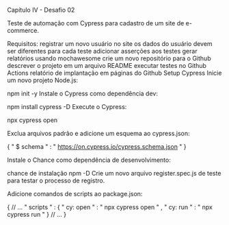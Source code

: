 Capítulo IV - Desafio 02

Teste de automação com Cypress para cadastro de um site de e-commerce.

Requisitos:
registrar um novo usuário no site
os dados do usuário devem ser diferentes para cada teste
adicionar asserções aos testes
gerar relatórios usando mochawesome
crie um novo repositório para o Github
descrever o projeto em um arquivo README
executar testes no Github Actions
relatório de implantação em páginas do Github
Setup Cypress
Inicie um novo projeto Node.js:

npm init -y
Instale o Cypress como dependência dev:

npm install cypress -D
Execute o Cypress:

npx cypress open

Exclua arquivos padrão e adicione um esquema ao cypress.json:

{
   " $ schema " : " https://on.cypress.io/cypress.schema.json " 
}

Instale o Chance como dependência de desenvolvimento:

chance de instalação npm -D
Crie um novo arquivo register.spec.js de teste para testar o processo de registro.

Adicione comandos de scripts ao package.json:

{
   // ... 
  " scripts " : {
     " cy: open " : " npx cypress open " ,
     " cy: run " : " npx cypress run "
  }
  // ... 
}

